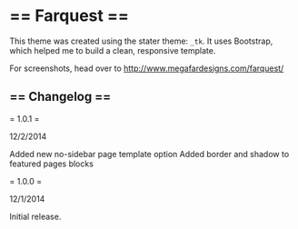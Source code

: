== Farquest ==
=========


This theme was created using the stater theme: `_tk`. It uses Bootstrap, which helped me to build a clean, responsive template.

For screenshots, head over to http://www.megafardesigns.com/farquest/



== Changelog ==
---------------
= 1.0.1 = 

12/2/2014

Added new no-sidebar page template option
Added border and shadow to featured pages blocks

= 1.0.0 =

12/1/2014

Initial release.


